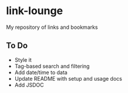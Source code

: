 # link-lounge
My repository of links and bookmarks

## To Do

- Style it
- Tag-based search and filtering
- Add date/time to data
- Update README with setup and usage docs
- Add JSDOC